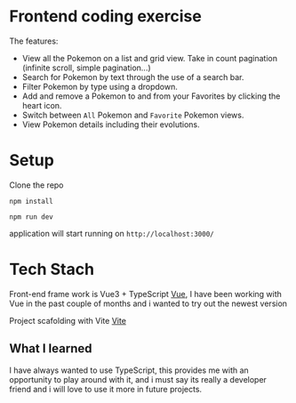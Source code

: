 # Frontend coding exercise

The features:


- View all the Pokemon on a list and grid view. Take in count pagination (infinite scroll, simple pagination...)
- Search for Pokemon by text through the use of a search bar.
- Filter Pokemon by type using a dropdown.
- Add and remove a Pokemon to and from your Favorites by clicking the heart icon.
- Switch between `All` Pokemon and `Favorite` Pokemon views.
- View Pokemon details including their evolutions.


# Setup

Clone the repo

`npm install`

`npm run dev`

application will start running on `http://localhost:3000/`

# Tech Stach

Front-end frame work is Vue3 + TypeScript [Vue](https://github.com/vuejs/vue), I have been working with Vue in the past couple of months and i wanted to try out the newest version

Project scafolding with Vite [Vite](https://github.com/vitejs/vite)

## What I learned 

I have always wanted to use TypeScript, this provides me with an opportunity to play around with it, and i must say its really a developer friend and i will love to use it more in future projects.